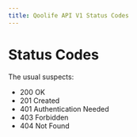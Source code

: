```yaml
---
title: Qoolife API V1 Status Codes
---
```


# Status Codes

The usual suspects:

* 200 OK
* 201 Created
* 401 Authentication Needed
* 403 Forbidden
* 404 Not Found
